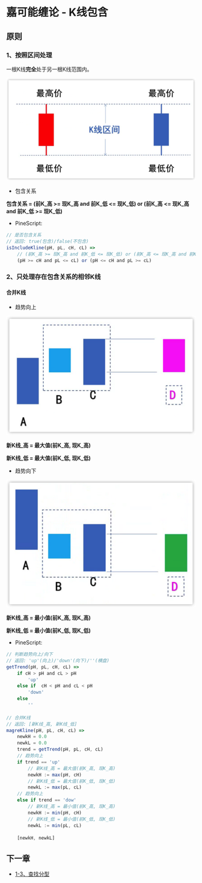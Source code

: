 # 嘉可能缠论 - K线包含

## 原则

### 1、按照区间处理

一根K线**完全**处于另一根K线范围内。

![](/images/jkn/include_01.png)

- 包含关系

**包含关系 = (前K_高 >= 现K_高 and 前K_低 <= 现K_低) or (前K_高 <= 现K_高 and 前K_低 >= 现K_低)**

- PineScript:

```javascript
// 是否包含关系
// 返回: true(包含)/false(不包含)
isIncludeKline(pH, pL, cH, cL) =>
    // (前K_高 >= 现K_高 and 前K_低 <= 现K_低) or (前K_高 <= 现K_高 and 前K_低 >= 现K_低)
    (pH >= cH and pL <= cL) or (pH <= cH and pL >= cL)
```

### 2、只处理存在包含关系的相邻K线

#### 合并K线

- 趋势向上

![](/images/jkn/include_02.png)

**新K线_高 = 最大值(前K_高, 现K_高)**

**新K线_低 = 最大值(前K_低, 现K_低)**

- 趋势向下

![](/images/jkn/include_03.png)

**新K线_高 = 最小值(前K_高, 现K_高)**

**新K线_低 = 最小值(前K_低, 现K_低)**

- PineScript:

```javascript
// 判断趋势向上/向下
// 返回: 'up'(向上)/'down'(向下)/''(横盘)
getTrend(pH, pL, cH, cL) =>
    if cH > pH and cL > pH
        'up'
    else if  cH < pH and cL < pH
        'down'
    else 
        ''

// 合并K线
// 返回: [新K线_高, 新K线_低]
magreKline(pH, pL, cH, cL) =>
    newkH = 0.0
    newkL = 0.0
    trend = getTrend(pH, pL, cH, cL)
    // 趋势向上
    if trend == 'up'
        // 新K线_高 = 最大值(前K_高, 现K_高)
        newkH := max(pH, cH)
        // 新K线_低 = 最大值(前K_低, 现K_低)
        newkL := max(pL, cL)
    // 趋势向上
    else if trend == 'dow'
        // 新K线_高 = 最小值(前K_高, 现K_高)
        newkH := min(pH, cH)
        // 新K线_低 = 最小值(前K_低, 现K_低)
        newkL := min(pL, cL)

    [newkH, newkL]
```


## 下一章

- [1-3、查找分型](Find_Pattern.md)
